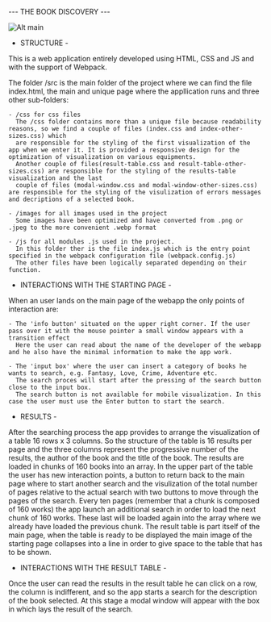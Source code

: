 --- THE BOOK DISCOVERY ---

![Alt main](./src/images/library.png)


- STRUCTURE -

This is a web application entirely developed using HTML, CSS and JS and with the support of Webpack.

The folder /src is the main folder of the project where we can find the file index.html, the main and unique page where the appllication runs 
and three other sub-folders:

    - /css for css files
      The /css folder contains more than a unique file because readability reasons, so we find a couple of files (index.css and index-other-sizes.css) which 
      are responsible for the styling of the first visualization of the app when we enter it. It is provided a responsive design for the optimization of visualization on various equipments.
      Another couple of files(result-table.css and result-table-other-sizes.css) are responsible for the styling of the results-table visualization and the last
      couple of files (modal-window.css and modal-window-other-sizes.css) are responsible for the styling of the visulization of errors messages and decriptions of a selected book. 

    - /images for all images used in the project
      Some images have been optimized and have converted from .png or .jpeg to the more convenient .webp format

    - /js for all modules .js used in the project. 
      In this folder ther is the file index.js which is the entry point specified in the webpack configuration file (webpack.config.js)
      The other files have been logically separated depending on their function.

- INTERACTIONS WITH THE STARTING PAGE -

When an user lands on the main page of the webapp the only points of interaction are:

    - The 'info button' situated on the upper right corner. If the user pass over it with the mouse pointer a small window appears with a transition effect 
      Here the user can read about the name of the developer of the webapp and he also have the minimal information to make the app work.

    - The 'input box' where the user can insert a category of books he wants to search, e.g. Fantasy, Love, Crime, Adventure etc.
      The search proces will start after the pressing of the search button close to the input box.
      The search button is not available for mobile visualization. In this case the user must use the Enter button to start the search.

- RESULTS - 

After the searching process the app provides to arrange the visualization of a table 16 rows x 3 columns. So the structure of the table is 16 results per page
and the three columns represent the progressive number of the results, the author of the book and the title of the book. 
The results are loaded in chunks of 160 books into an array.
In the upper part of the table the user has new interaction points, a button to return back to the main page where to start another search and the visulization 
of the total number of pages relative to the actual search with two buttons to move through the pages of the search.
Every ten pages (remember that a chunk is composed of 160 works) the app launch an additional search in order to load the next chunk of 160 works. These last will be loaded again into the array where we already have loaded the previous chunk.
The result table is part itself of the main page, when the table is ready to be displayed the main image of the starting page collapses into a line in order to
give space to the table that has to be shown. 

- INTERACTIONS WITH THE RESULT TABLE -

Once the user can read the results in the result table he can click on a row, the column is indifferent, and so the app starts a search for the description
of the book selected. At this stage a modal window will appear with the box in which lays the result of the search.


